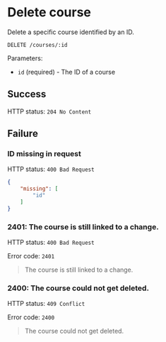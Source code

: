 # Delete course

Delete a specific course identified by an ID.

```
DELETE /courses/:id
```

Parameters:

- `id` (required) - The ID of a course

## Success

HTTP status: `204 No Content`

## Failure

### ID missing in request

HTTP status: `400 Bad Request`

```json
{
	"missing": [
		"id"
	]
}
```

### 2401: The course is still linked to a change.

HTTP status: `400 Bad Request`

Error code: `2401`
> The course is still linked to a change.

### 2400: The course could not get deleted.

HTTP status: `409 Conflict`

Error code: `2400`
> The course could not get deleted.
